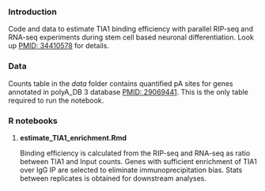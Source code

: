 ### Introduction
Code and data to estimate TIA1 binding efficiency with parallel RIP-seq and RNA-seq experiments during stem cell based neuronal differentiation. Look up [PMID: 34410578](https://pubmed.ncbi.nlm.nih.gov/34410578/) for details.

### Data
Counts table in the *data* folder contains quantified pA sites for genes annotated in polyA_DB 3 database [PMID: 29069441](https://www.ncbi.nlm.nih.gov/pmc/articles/PMC5753232/). This is the only table required to run the notebook.

### R notebooks
1. **estimate_TIA1_enrichment.Rmd**

   Binding efficiency is calculated from the RIP-seq and RNA-seq as ratio between TIA1 and Input counts. Genes with sufficient enrichment of TIA1 over IgG IP are selected to eliminate immunoprecipitation bias. Stats between replicates is obtained for downstream analyses.


